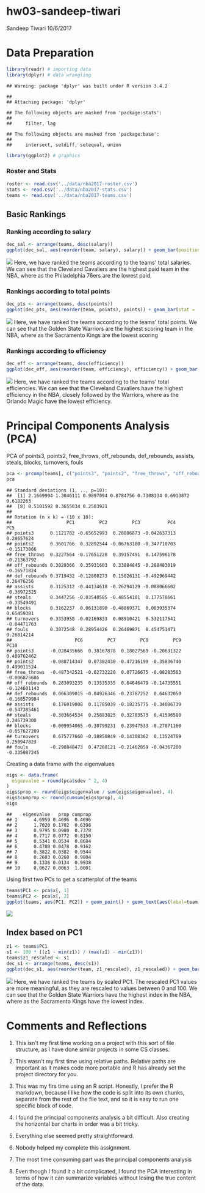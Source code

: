 hw03-sandeep-tiwari
================
Sandeep Tiwari
10/6/2017

Data Preparation
================

``` r
library(readr) # importing data
library(dplyr) # data wrangling
```

    ## Warning: package 'dplyr' was built under R version 3.4.2

    ## 
    ## Attaching package: 'dplyr'

    ## The following objects are masked from 'package:stats':
    ## 
    ##     filter, lag

    ## The following objects are masked from 'package:base':
    ## 
    ##     intersect, setdiff, setequal, union

``` r
library(ggplot2) # graphics
```

### Roster and Stats

``` r
roster <- read.csv('../data/nba2017-roster.csv')
stats <- read.csv('../data/nba2017-stats.csv')
teams <- read.csv('../data/nba2017-teams.csv')
```

Basic Rankings
--------------

### Ranking according to salary

``` r
dec_sal <- arrange(teams, desc(salary))
ggplot(dec_sal, aes(reorder(team, salary), salary)) + geom_bar(position = "dodge", stat = 'summary', fun.y = "mean") + coord_flip() + labs(x = "Team", y = "Salary (in millions)", title = "NBA Teams ranked by Total Salary") + geom_hline(yintercept = mean(dec_sal$salary), lwd=2, col="red")
```

![](hw03-sandeep-tiwari_files/figure-markdown_github-ascii_identifiers/unnamed-chunk-3-1.png) Here, we have ranked the teams according to the teams' total salaries. We can see that the Cleveland Cavaliers are the highest paid team in the NBA, where as the Philadelphia 76ers are the lowest paid.

### Rankings according to total points

``` r
dec_pts <- arrange(teams, desc(points))
ggplot(dec_pts, aes(reorder(team, points), points)) + geom_bar(stat = 'identity') + coord_flip() + labs(x = "Team", y = "Total Points", title = "NBA Teams ranked by Total Points") + geom_hline(yintercept = mean(dec_pts$points), lwd=2, col="red")
```

![](hw03-sandeep-tiwari_files/figure-markdown_github-ascii_identifiers/unnamed-chunk-4-1.png) Here, we have ranked the teams according to the teams' total points. We can see that the Golden State Warriors are the highest scoring team in the NBA, where as the Sacramento Kings are the lowest scoring

### Rankings according to efficiency

``` r
dec_eff <- arrange(teams, desc(efficiency))
ggplot(dec_eff, aes(reorder(team, efficiency), efficiency)) + geom_bar(stat = 'identity') + coord_flip() + labs(x = "Team", y = "Total Efficiency", title = "NBA Teams ranked by Total Efficiency") + geom_hline(yintercept = mean(dec_eff$efficiency), lwd=2, col="red")
```

![](hw03-sandeep-tiwari_files/figure-markdown_github-ascii_identifiers/unnamed-chunk-5-1.png) Here, we have ranked the teams according to the teams' total efficiencies. We can see that the Cleveland Cavaliers have the highest efficiency in the NBA, closely followed by the Warriors, where as the Orlando Magic have the lowest efficiency.

Principal Components Analysis (PCA)
===================================

PCA of points3, points2, free\_throws, off\_rebounds, def\_rebounds, assists, steals, blocks, turnovers, fouls

``` r
pca <- prcomp(teams[, c("points3", "points2", "free_throws", "off_rebounds", "def_rebounds", "assists", "steals", "blocks", "turnovers", "fouls")], scale. = TRUE)
pca
```

    ## Standard deviations (1, .., p=10):
    ##  [1] 2.1669994 1.3046111 0.9897094 0.8784756 0.7308134 0.6913872 0.6182263
    ##  [8] 0.5101592 0.3655034 0.2503921
    ## 
    ## Rotation (n x k) = (10 x 10):
    ##                    PC1         PC2         PC3          PC4         PC5
    ## points3      0.1121782 -0.65652993  0.28806873 -0.042637313  0.28657624
    ## points2      0.3601766  0.32892544 -0.06763180 -0.347710703 -0.15173866
    ## free_throws  0.3227564 -0.17651228  0.39157491  0.147596178 -0.21363792
    ## off_rebounds 0.3029366  0.35931603  0.33884845 -0.288483019 -0.16571824
    ## def_rebounds 0.3719432 -0.12808273  0.15026131 -0.492969442  0.26476256
    ## assists      0.3125312 -0.44134618 -0.26294129 -0.088066602 -0.36972525
    ## steals       0.3447256 -0.03540585 -0.48554101  0.177578661 -0.33549491
    ## blocks       0.3162237  0.06131890 -0.48869371  0.003935374  0.65459381
    ## turnovers    0.3353958 -0.02169833  0.08910421  0.532117541 -0.04471763
    ## fouls        0.3072548  0.28954426  0.26469871  0.454751471  0.26814214
    ##                       PC6         PC7         PC8         PC9         PC10
    ## points3      -0.028435666  0.38167878  0.18027569 -0.20631322  0.409762462
    ## points2      -0.088714347  0.07302430 -0.47216199 -0.35836740  0.499011524
    ## free_throws  -0.487342521 -0.62732220  0.07726675 -0.08283563 -0.006875686
    ## off_rebounds  0.283093235  0.13535335  0.64646479 -0.14735551 -0.124601143
    ## def_rebounds  0.066309015 -0.04926346 -0.23787252  0.64632050 -0.168579984
    ## assists       0.176019008  0.11785039 -0.18235775 -0.34086739 -0.547385461
    ## steals       -0.303664534  0.25883825  0.32703573  0.41596580  0.246739300
    ## blocks       -0.009954065 -0.30799231  0.23947533 -0.27071160 -0.057627209
    ## turnovers     0.675777660 -0.18850849 -0.14308362  0.13524769  0.250947823
    ## fouls        -0.298848473  0.47268121 -0.21462859 -0.04367200 -0.335087245

Creating a data frame with the eigenvalues

``` r
eigs <- data.frame(
  eigenvalue = round(pca$sdev ^ 2, 4)
)
eigs$prop <- round(eigs$eigenvalue / sum(eigs$eigenvalue), 4)
eigs$cumprop <- round(cumsum(eigs$prop), 4)
eigs
```

    ##    eigenvalue   prop cumprop
    ## 1      4.6959 0.4696  0.4696
    ## 2      1.7020 0.1702  0.6398
    ## 3      0.9795 0.0980  0.7378
    ## 4      0.7717 0.0772  0.8150
    ## 5      0.5341 0.0534  0.8684
    ## 6      0.4780 0.0478  0.9162
    ## 7      0.3822 0.0382  0.9544
    ## 8      0.2603 0.0260  0.9804
    ## 9      0.1336 0.0134  0.9938
    ## 10     0.0627 0.0063  1.0001

Using first two PCs to get a scatterplot of the teams

``` r
teams$PC1 <- pca$x[, 1]
teams$PC2 <- pca$x[, 2]
ggplot(teams, aes(PC1, PC2)) + geom_point() + geom_text(aes(label=team)) + labs(title = "PCA plot (PC1 and PC2)")
```

![](hw03-sandeep-tiwari_files/figure-markdown_github-ascii_identifiers/unnamed-chunk-8-1.png)

Index based on PC1
------------------

``` r
z1 <- teams$PC1
s1 <- 100 * ((z1 - min(z1)) / (max(z1) - min(z1)))
teams$z1_rescaled <- s1
dec_s1 <- arrange(teams, desc(s1))
ggplot(dec_s1, aes(reorder(team, z1_rescaled), z1_rescaled)) + geom_bar(stat = "identity") + coord_flip() + labs(x = "Team", y = "First PC (scaled from 0 to 100)", title = "NBA Teams ranked by scaled PC1")
```

![](hw03-sandeep-tiwari_files/figure-markdown_github-ascii_identifiers/unnamed-chunk-9-1.png) Here, we have ranked the teams by scaled PC1. The rescaled PC1 values are more meaningful, as they are rescaled to values between 0 and 100. We can see that the Golden State Warriors have the highest index in the NBA, where as the Sacramento Kings have the lowest index.

Comments and Reflections
========================

1.  This isn't my first time working on a project with this sort of file structure, as I have done similar projects in some CS classes.

2.  This wasn't my first time using relative paths. Relative paths are important as it makes code more portable and R has already set the project directory for you.

3.  This was my firs time using an R script. Honestly, I prefer the R markdown, because I like how the code is split into its own chunks, separate from the rest of the file text, and so it is easy to run one specific block of code.

4.  I found the principal components analysis a bit difficult. Also creating the horizontal bar charts in order was a bit tricky.

5.  Everything else seemed pretty straightforward.

6.  Nobody helped my complete this assignment.

7.  The most time consuming part was the principal components analysis

8.  Even though I found it a bit complicated, I found the PCA interesting in terms of how it can summarize variables without losing the true content of the data.
